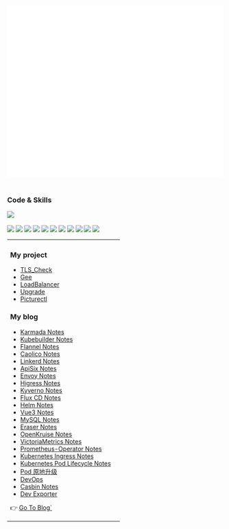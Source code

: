 <div align="center">
	<br>
	<a href="https://www.devops-engineer.com.cn" target="_blank">
		<img src="https://raw.githubusercontent.com/gitlayzer/gitlayzer/master/assets/logo.svg" width="800" height="400">
	</a>
	<br>
</div>

<br>

### Code & Skills
![](https://skillicons.dev/icons?i=kubernetes,grafana,prometheus,docker,linux,bash,go,python,mysql,ansible,jenkins,nginx,vue,js)

[![](https://img.shields.io/badge/-Kubernetes-326CE5?style=flat-square&logo=kubernetes&logoColor=ffffff)](https://kubernetes.io/)
[![](https://img.shields.io/badge/-Docker-2496ED?style=flat-square&logo=docker&logoColor=ffffff)](https://www.docker.com/)
[![](https://img.shields.io/badge/-Podman-892CA0?style=flat-square&logo=podman&logoColor=ffffff)](https://podman.io/)
[![](https://img.shields.io/badge/-Prometheus-E6522C?style=flat-square&logo=prometheus&logoColor=ffffff)](https://prometheus.io/)
[![](https://img.shields.io/badge/-Grafana-F46800?style=flat-square&logo=grafana&logoColor=ffffff)](https://grafana.com/)
[![](https://img.shields.io/badge/-Harbor-60B932?style=flat-square&logo=harbor&logoColor=ffffff)](https://goharbor.io/)
[![](https://img.shields.io/badge/-Linux-Fcc624?style=flat-square&logo=linux&logoColor=ffffff)](https://www.linux.org/)
[![](https://img.shields.io/badge/-Nginx-269539?style=flat-square&logo=nginx&logoColor=ffffff)](https://nginx.org/)
[![](https://img.shields.io/badge/-Golang-00ADD8?style=flat-square&logo=go&logoColor=ffffff)](https://golang.org/)
[![](https://img.shields.io/badge/-Ceph-EF5C55?style=flat-square&logo=ceph&logoColor=ffffff)](https://ceph.io/)
[![](https://img.shields.io/badge/-Ansible-EE0000?style=flat-square&logo=ansible&logoColor=ffffff)](https://www.ansible.com/)

<table><tr><td valign="top">

### My project
<!-- project starts -->
* [TLS_Check](https://github.com/gitlayzer/tls_check)
* [Gee](https://github.com/gitlayzer/gee)
* [LoadBalancer](https://github.com/gitlayzer/gee_loadbalancer)
* [Upgrade](https://github.com/gitlayzer/upgrade-controller)
* [Picturectl](https://github.com/gitlayzer/picturectl)


### My blog
<!-- blog starts -->
* [Karmada Notes](https://blog.devops-engineer.com.cn/article/karmada_notes.html)
* [Kubebuilder Notes](https://blog.devops-engineer.com.cn/article/kubebuilder%20notes.html)
* [Flannel Notes](https://www.devops-engineer.com.cn/article/flannel_notes.html)
* [Caolico Notes](https://www.devops-engineer.com.cn/article/calico_notes.html)
* [Linkerd Notes](https://www.devops-engineer.com.cn/article/linkerd_study_notes.html)
* [ApiSix Notes](https://www.devops-engineer.com.cn/article/use_apisix.html)
* [Envoy Notes](https://blog.devops-engineer.com.cn/article/envoy%20notes.html)
* [Higress Notes](https://blog.devops-engineer.com.cn/article/higress_notes.html)
* [Kyverno Notes](https://blog.devops-engineer.com.cn/article/kyverno_notes.html)
* [Flux CD Notes](https://www.devops-engineer.com.cn/article/use_fluxcd_notes.html)
* [Helm Notes](https://www.devops-engineer.com.cn/article/helm_notes.html)
* [Vue3 Notes](https://www.devops-engineer.com.cn/article/vue3_notes.html)
* [MySQL Notes](https://www.devops-engineer.com.cn/article/mysql_notes.html)
* [Eraser Notes](https://www.devops-engineer.com.cn/article/eraser_notes.html)
* [OpenKruise Notes](https://www.devops-engineer.com.cn/article/use_openkruise.html)
* [VictoriaMetrics Notes](https://www.devops-engineer.com.cn/article/use_victoriametrics.html)
* [Prometheus-Operator Notes](https://www.devops-engineer.com.cn/article/use_prometheus-operator.html)
* [Kubernetes Ingress Notes](https://www.devops-engineer.com.cn/article/ingress_use.html)
* [Kubernetes Pod Lifecycle Notes](https://www.devops-engineer.com.cn/article/pod_lificycle.html)
* [Pod 原地升级](https://www.devops-engineer.com.cn/article/pod%20In-place%20upgrade.html)
* [DevOps](https://www.devops-engineer.com.cn/article/use-jenkins_argocd_argo-rollout-for-kubernetes.html)
* [Casbin Notes](https://blog.devops-engineer.com.cn/article/casbin_notes.html)
* [Dev Exporter](https://blog.devops-engineer.com.cn/article/Don't%20say%20that%20you%20can't%20develop%20exporter.html)

<!-- blog ends -->
👉 [Go To Blog`](https://www.devops-engineer.com.cn)
</td><td valign="top">


